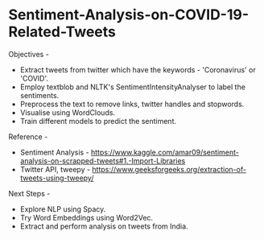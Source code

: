 # Sentiment-Analysis-on-COVID-19-Related-Tweets

Objectives -
- Extract tweets from twitter which have the keywords - 'Coronavirus' or 'COVID'.
- Employ textblob and NLTK's SentimentIntensityAnalyser to label the sentiments.
- Preprocess the text to remove links, twitter handles and stopwords.
- Visualise using WordClouds.
- Train different models to predict the sentiment.

Reference - 
- Sentiment Analysis - https://www.kaggle.com/amar09/sentiment-analysis-on-scrapped-tweets#1.-Import-Libraries
- Twitter API, tweepy - https://www.geeksforgeeks.org/extraction-of-tweets-using-tweepy/

Next Steps - 
- Explore NLP using Spacy.
- Try Word Embeddings using Word2Vec.
- Extract and perform analysis on tweets from India.
